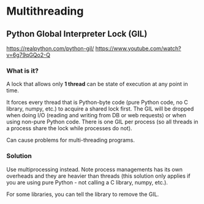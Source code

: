 # Multithreading

## Python Global Interpreter Lock (GIL)

https://realpython.com/python-gil/
https://www.youtube.com/watch?v=6g79qGQo2-Q

### What is it?

A lock that allows only **1 thread** can be state of execution at any point in time.

It forces every thread that is Python-byte code (pure Python code, no C library, numpy, etc.) to acquire a shared lock first. The GIL will be dropped when doing I/O (reading and writing from DB or web requests) or when using non-pure Python code. There is one GIL per process (so all threads in a process share the lock while processes do not).

Can cause problems for multi-threading programs.

### Solution

Use multiprocessing instead. Note process managements has its own overheads and they are heavier than threads (this solution only applies if you are using pure Python - not calling a C library, numpy, etc.).

For some libraries, you can tell the library to remove the GIL.
